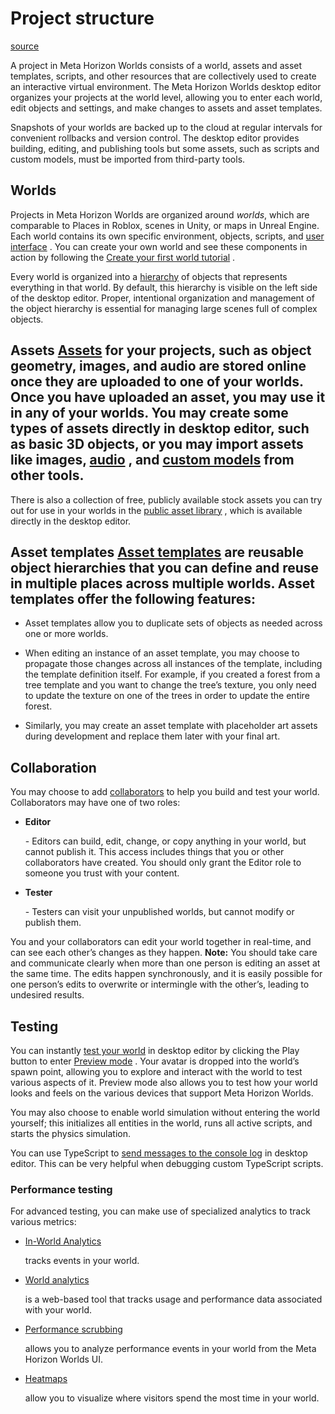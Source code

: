 # Project structure

[source](https://developers.meta.com/horizon-worlds/learn/documentation/desktop-editor/getting-started/project-structure)

A project in Meta Horizon Worlds consists of a world, assets and asset templates, scripts, and other resources that are collectively used to create an interactive virtual environment. The Meta Horizon Worlds desktop editor organizes your projects at the world level, allowing you to enter each world, edit objects and settings, and make changes to assets and asset templates.

Snapshots of your worlds are backed up to the cloud at regular intervals for convenient rollbacks and version control. The desktop editor provides building, editing, and publishing tools but some assets, such as scripts and custom models, must be imported from third-party tools.

## Worlds

Projects in Meta Horizon Worlds are organized around *worlds*, which are comparable to Places in Roblox, scenes in Unity, or maps in Unreal Engine. Each world contains its own specific environment, objects, scripts, and [user interface](/horizon-worlds/learn/documentation/desktop-editor/custom-ui/creating-a-custom-ui-panel) . You can create your own world and see these components in action by following the [Create your first world tutorial](/horizon-worlds/learn/documentation/get-started/create-your-first-world) .

Every world is organized into a [hierarchy](/horizon-worlds/learn/documentation/desktop-editor/hierarchy-window/hierarchy-window-overview) of objects that represents everything in that world. By default, this hierarchy is visible on the left side of the desktop editor. Proper, intentional organization and management of the object hierarchy is essential for managing large scenes full of complex objects.

## Assets [Assets](/horizon-worlds/learn/documentation/desktop-editor/assets/creating-importing-viewing-and-spawning-assets) for your projects, such as object geometry, images, and audio are stored online once they are uploaded to one of your worlds. Once you have uploaded an asset, you may use it in any of your worlds. You may create some types of assets directly in desktop editor, such as basic 3D objects, or you may import assets like images, [audio](/horizon-worlds/learn/documentation/desktop-editor/help-and-reference/horizon-worlds-audio-ingestion) , and [custom models](/horizon-worlds/learn/documentation/custom-model-import/creating-custom-models-for-horizon-worlds/creating-a-custom-model) from other tools.

There is also a collection of free, publicly available stock assets you can try out for use in your worlds in the [public asset library](/horizon-worlds/learn/documentation/desktop-editor/assets/public-asset-library) , which is available directly in the desktop editor.

## Asset templates [Asset templates](/horizon-worlds/learn/documentation/desktop-editor/assets/asset-templates) are reusable object hierarchies that you can define and reuse in multiple places across multiple worlds. Asset templates offer the following features:

*   Asset templates allow you to duplicate sets of objects as needed across one or more worlds.
    

*   When editing an instance of an asset template, you may choose to propagate those changes across all instances of the template, including the template definition itself. For example, if you created a forest from a tree template and you want to change the tree’s texture, you only need to update the texture on one of the trees in order to update the entire forest.
    

*   Similarly, you may create an asset template with placeholder art assets during development and replace them later with your final art.
    

## Collaboration

You may choose to add [collaborators](/horizon-worlds/learn/documentation/desktop-editor/getting-started/collaborator-management) to help you build and test your world. Collaborators may have one of two roles:

*   **Editor**
    
     \- Editors can build, edit, change, or copy anything in your world, but cannot publish it. This access includes things that you or other collaborators have created. You should only grant the Editor role to someone you trust with your content.
    

*   **Tester**
    
     \- Testers can visit your unpublished worlds, but cannot modify or publish them.
    

You and your collaborators can edit your world together in real-time, and can see each other’s changes as they happen. **Note:** You should take care and communicate clearly when more than one person is editing an asset at the same time. The edits happen synchronously, and it is easily possible for one person’s edits to overwrite or intermingle with the other’s, leading to undesired results.

## Testing

You can instantly [test your world](/horizon-worlds/learn/documentation/tutorial-worlds/getting-started-with-tutorials/test-your-world) in desktop editor by clicking the Play button to enter [Preview mode](/horizon-worlds/learn/documentation/desktop-editor/getting-started/preview-mode) . Your avatar is dropped into the world’s spawn point, allowing you to explore and interact with the world to test various aspects of it. Preview mode also allows you to test how your world looks and feels on the various devices that support Meta Horizon Worlds.

You may also choose to enable world simulation without entering the world yourself; this initializes all entities in the world, runs all active scripts, and starts the physics simulation.

You can use TypeScript to [send messages to the console log](/horizon-worlds/learn/documentation/typescript/getting-started/typescript-tutorial) in desktop editor. This can be very helpful when debugging custom TypeScript scripts.

### Performance testing

For advanced testing, you can make use of specialized analytics to track various metrics:

*   [In-World Analytics](/horizon-worlds/learn/documentation/performance-best-practices-and-tooling/analytics/using-in-world-analytics)
    
     tracks events in your world.
    

*   [World analytics](/horizon-worlds/learn/documentation/performance-best-practices-and-tooling/analytics/world-analytics)
    
     is a web-based tool that tracks usage and performance data associated with your world.
    

*   [Performance scrubbing](/horizon-worlds/learn/documentation/performance-best-practices-and-tooling/performance-tools/performance-scrubbing)
    
     allows you to analyze performance events in your world from the Meta Horizon Worlds UI.
    

*   [Heatmaps](/horizon-worlds/learn/documentation/performance-best-practices-and-tooling/analytics/heatmaps)
    
     allow you to visualize where visitors spend the most time in your world.
    

 

 

 

 

 

 

 

 

 

 

 

 

 

 

 

 

 

 

 

 

 

 

 

 

 

 

 

 

 

 

 

 

 

 

 

 

 

 

 

 

 

 

 

 

 

 

 